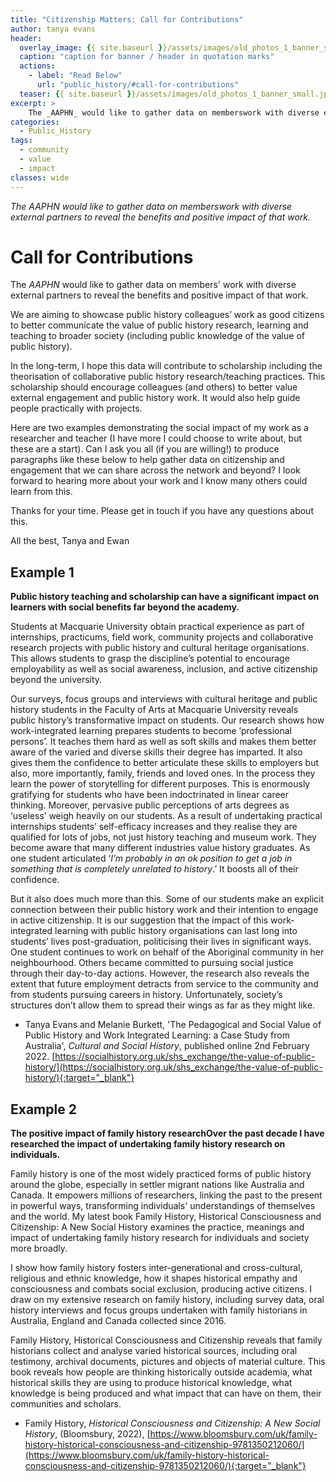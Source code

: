 ```yaml
---
title: "Citizenship Matters: Call for Contributions"
author: tanya evans
header:
  overlay_image: {{ site.baseurl }}/assets/images/old_photos_1_banner_small.jpg
  caption: "caption for banner / header in quotation marks"
  actions:
    - label: "Read Below"
      url: "public_history/#call-for-contributions"
  teaser: {{ site.baseurl }}/assets/images/old_photos_1_banner_small.jpg 
excerpt: >
    The _AAPHN_ would like to gather data on memberswork with diverse external partners to reveal the benefits and positive impact of that work.
categories:
  - Public_History 
tags: 
  - community
  - value
  - impact
classes: wide 
---
```

_The AAPHN would like to gather data on memberswork with diverse external partners to reveal the benefits and positive impact of that work._

# Call for Contributions
The _AAPHN_ would like to gather data on members' work with diverse external partners to reveal the benefits and positive impact of that work. 
 
We are aiming to showcase public history colleagues’ work as good citizens to better communicate the value of public history research, learning and teaching to broader society (including public knowledge of the value of public history). 
  
In the long-term, I hope this data will contribute to scholarship including the theorisation of collaborative public history research/teaching practices. This scholarship should encourage colleagues (and others) to better value external engagement and public history work. It would also help guide people practically with projects.
 
Here are two examples demonstrating the social impact of my work as a researcher and teacher (I have more I could choose to write about, but these are a start). Can I ask you all (if you are willing!) to produce paragraphs like these below to help gather data on citizenship and engagement that we can share across the network and beyond? I look forward to hearing more about your work and I know many others could learn from this.
 
Thanks for your time. Please get in touch if you have any questions about this.
 
All the best, 
Tanya and Ewan

 
## Example 1
**Public history teaching and scholarship can have a significant impact on learners with social benefits far beyond the academy.**

Students at Macquarie University obtain practical experience as part of internships, practicums, field work, community projects and collaborative research projects with public history and cultural heritage organisations. This allows students to grasp the discipline’s potential to encourage employability as well as social awareness, inclusion, and active citizenship beyond the university.

Our surveys, focus groups and interviews with cultural heritage and public history students in the Faculty of Arts at Macquarie University reveals public history’s transformative impact on students. Our research shows how work-integrated learning prepares students to become ‘professional persons’. It teaches them hard as well as soft skills and makes them better aware of the varied and diverse skills their degree has imparted. It also gives them the confidence to better articulate these skills to employers but also, more importantly, family, friends and loved ones. In the process they learn the power of storytelling for different purposes. This is enormously gratifying for students who have been indoctrinated in linear career thinking. Moreover, pervasive public perceptions of arts degrees as ‘useless’ weigh heavily on our students. As a result of undertaking practical internships students’ self-efficacy increases and they realise they are qualified for lots of jobs, not just history teaching and museum work. They become aware that many different industries value history graduates. As one student articulated ‘_I’m probably in an ok position to get a job in something that is completely unrelated to history_.’ It boosts all of their confidence.

But it also does much more than this. Some of our students make an explicit connection between their public history work and their intention to engage in active citizenship. It is our suggestion that the impact of this work-integrated learning with public history organisations can last long into students’ lives post-graduation, politicising their lives in significant ways. One student continues to work on behalf of the Aboriginal community in her neighbourhood. Others became committed to pursuing social justice through their day-to-day actions. However, the research also reveals the extent that future employment detracts from service to the community and from students pursuing careers in history. Unfortunately, society’s structures don’t allow them to spread their wings as far as they might like. 

* Tanya Evans and Melanie Burkett, 'The Pedagogical and Social Value of Public History and Work Integrated Learning: a Case Study from Australia', _Cultural and Social History_, published online 2nd February 2022. [https://socialhistory.org.uk/shs_exchange/the-value-of-public-history/](https://socialhistory.org.uk/shs_exchange/the-value-of-public-history/){:target="_blank"}

## Example 2
**The positive impact of family history researchOver the past decade I have researched the impact of undertaking family history research on individuals.**

Family history is one of the most widely practiced forms of public history around the globe, especially in settler migrant nations like Australia and Canada. It empowers millions of researchers, linking the past to the present in powerful ways, transforming individuals' understandings of themselves and the world. My latest book Family History, Historical Consciousness and Citizenship: A New Social History examines the practice, meanings and impact of undertaking family history research for individuals and society more broadly.

I show how family history fosters inter-generational and cross-cultural, religious and ethnic knowledge, how it shapes historical empathy and consciousness and combats social exclusion, producing active citizens. I draw on my extensive research on family history, including survey data, oral history interviews and focus groups undertaken with family historians in Australia, England and Canada collected since 2016.

Family History, Historical Consciousness and Citizenship reveals that family historians collect and analyse varied historical sources, including oral testimony, archival documents, pictures and objects of material culture. This book reveals how people are thinking historically outside academia, what historical skills they are using to produce historical knowledge, what knowledge is being produced and what impact that can have on them, their communities and scholars. 
 
* Family History, _Historical Consciousness and Citizenship: A New Social History_, (Bloomsbury, 2022), [https://www.bloomsbury.com/uk/family-history-historical-consciousness-and-citizenship-9781350212060/](https://www.bloomsbury.com/uk/family-history-historical-consciousness-and-citizenship-9781350212060/){:target="_blank"}